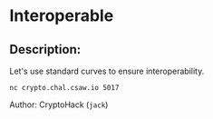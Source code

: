 
# Interoperable
## Description:
Let's use standard curves to ensure interoperability.

`nc crypto.chal.csaw.io 5017`

Author: CryptoHack (`jack`)

